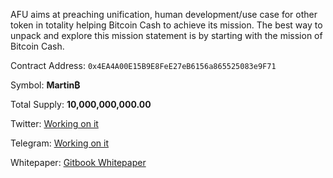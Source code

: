 AFU aims at preaching unification, human development/use case for other token in totality helping Bitcoin Cash to achieve its mission.
The best way to unpack and explore this mission statement is by starting with the mission of Bitcoin Cash.

Contract Address: `0x4EA4A00E15B9E8FeE27eB6156a865525083e9F71`

Symbol: **Martin₿**

Total Supply: **10,000,000,000.00**



Twitter: [Working on it](https://twitter.com)

Telegram: [Working on it](https://telegram.com)

Whitepaper: [Gitbook Whitepaper](https://africa-unite-bch.gitbook.io/africa-unite/mission-and-goals)
